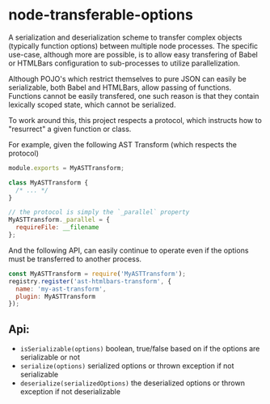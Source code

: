 # node-transferable-options

A serialization and deserialization scheme to transfer complex objects
(typically function options) between multiple node processes. The specific
use-case, although more are possible, is to allow easy transfering of Babel or
HTMLBars configuration to sub-processes to utilize parallelization.

Although POJO's which restrict themselves to pure JSON can easily be
serializable, both Babel and HTMLBars, allow passing of functions. Functions
cannot be easily transfered, one such reason is that they contain lexically
scoped state, which cannot be serialized.

To work around this, this project respects a protocol, which instructs how to
"resurrect" a given function or class.

For example, given the following AST Transform (which respects the protocol)
```js
module.exports = MyASTTransform;

class MyASTTransform {
  /* ... */
}

// the protocol is simply the `_parallel` property
MyASTTransform._parallel = {
  requireFile: __filename
};
```

And the following API, can easily continue to operate even if the options must
be transferred to another process.

```js
const MyASTTransform = require('MyASTTransform');
registry.register('ast-htmlbars-transform', {
  name: 'my-ast-transform',
  plugin: MyASTTransform
});
```


## Api:

* `isSerializable(options)` boolean, true/false based on if the options are serializable or not
* `serialize(options)` serialized options or thrown exception if not serializable
* `deserialize(serializedOptions)` the deserialized options or thrown exception if not deserializable
